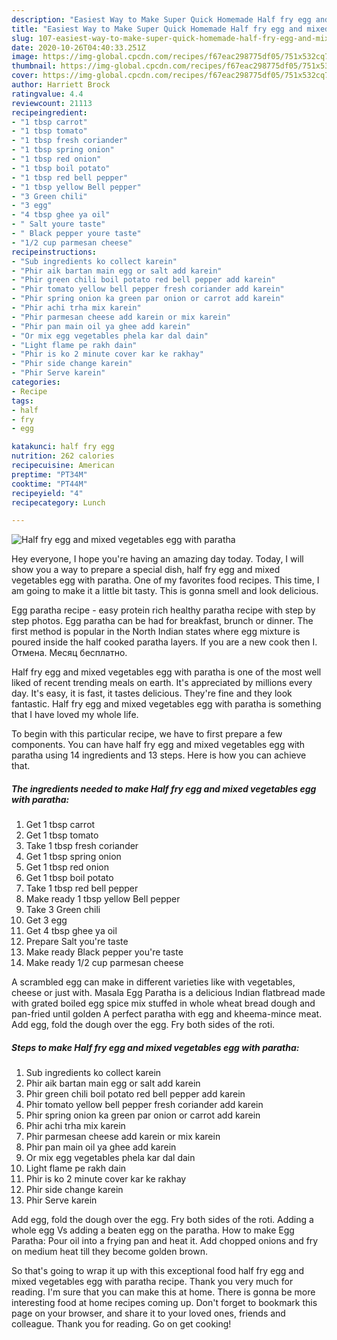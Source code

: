 ```yaml
---
description: "Easiest Way to Make Super Quick Homemade Half fry egg and mixed vegetables egg with paratha"
title: "Easiest Way to Make Super Quick Homemade Half fry egg and mixed vegetables egg with paratha"
slug: 107-easiest-way-to-make-super-quick-homemade-half-fry-egg-and-mixed-vegetables-egg-with-paratha
date: 2020-10-26T04:40:33.251Z
image: https://img-global.cpcdn.com/recipes/f67eac298775df05/751x532cq70/half-fry-egg-and-mixed-vegetables-egg-with-paratha-recipe-main-photo.jpg
thumbnail: https://img-global.cpcdn.com/recipes/f67eac298775df05/751x532cq70/half-fry-egg-and-mixed-vegetables-egg-with-paratha-recipe-main-photo.jpg
cover: https://img-global.cpcdn.com/recipes/f67eac298775df05/751x532cq70/half-fry-egg-and-mixed-vegetables-egg-with-paratha-recipe-main-photo.jpg
author: Harriett Brock
ratingvalue: 4.4
reviewcount: 21113
recipeingredient:
- "1 tbsp carrot"
- "1 tbsp tomato"
- "1 tbsp fresh coriander"
- "1 tbsp spring onion"
- "1 tbsp red onion"
- "1 tbsp boil potato"
- "1 tbsp red bell pepper"
- "1 tbsp yellow Bell pepper"
- "3 Green chili"
- "3 egg"
- "4 tbsp ghee ya oil"
- " Salt youre taste"
- " Black pepper youre taste"
- "1/2 cup parmesan cheese"
recipeinstructions:
- "Sub ingredients ko collect karein"
- "Phir aik bartan main egg or salt add karein"
- "Phir green chili boil potato red bell pepper add karein"
- "Phir tomato yellow bell pepper fresh coriander add karein"
- "Phir spring onion ka green par onion or carrot add karein"
- "Phir achi trha mix karein"
- "Phir parmesan cheese add karein or mix karein"
- "Phir pan main oil ya ghee add karein"
- "Or mix egg vegetables phela kar dal dain"
- "Light flame pe rakh dain"
- "Phir is ko 2 minute cover kar ke rakhay"
- "Phir side change karein"
- "Phir Serve karein"
categories:
- Recipe
tags:
- half
- fry
- egg

katakunci: half fry egg 
nutrition: 262 calories
recipecuisine: American
preptime: "PT34M"
cooktime: "PT44M"
recipeyield: "4"
recipecategory: Lunch

---
```



![Half fry egg and mixed vegetables egg with paratha](https://img-global.cpcdn.com/recipes/f67eac298775df05/751x532cq70/half-fry-egg-and-mixed-vegetables-egg-with-paratha-recipe-main-photo.jpg)

Hey everyone, I hope you're having an amazing day today. Today, I will show you a way to prepare a special dish, half fry egg and mixed vegetables egg with paratha. One of my favorites food recipes. This time, I am going to make it a little bit tasty. This is gonna smell and look delicious.

Egg paratha recipe - easy protein rich healthy paratha recipe with step by step photos. Egg paratha can be had for breakfast, brunch or dinner. The first method is popular in the North Indian states where egg mixture is poured inside the half cooked paratha layers. If you are a new cook then I. Отмена. Месяц бесплатно.

Half fry egg and mixed vegetables egg with paratha is one of the most well liked of recent trending meals on earth. It's appreciated by millions every day. It's easy, it is fast, it tastes delicious. They're fine and they look fantastic. Half fry egg and mixed vegetables egg with paratha is something that I have loved my whole life.


To begin with this particular recipe, we have to first prepare a few components. You can have half fry egg and mixed vegetables egg with paratha using 14 ingredients and 13 steps. Here is how you can achieve that.

<!--inarticleads1-->

##### The ingredients needed to make Half fry egg and mixed vegetables egg with paratha:

1. Get 1 tbsp carrot
1. Get 1 tbsp tomato
1. Take 1 tbsp fresh coriander
1. Get 1 tbsp spring onion
1. Get 1 tbsp red onion
1. Get 1 tbsp boil potato
1. Take 1 tbsp red bell pepper
1. Make ready 1 tbsp yellow Bell pepper
1. Take 3 Green chili
1. Get 3 egg
1. Get 4 tbsp ghee ya oil
1. Prepare  Salt you&#39;re taste
1. Make ready  Black pepper you&#39;re taste
1. Make ready 1/2 cup parmesan cheese


A scrambled egg can make in different varieties like with vegetables, cheese or just with. Masala Egg Paratha is a delicious Indian flatbread made with grated boiled egg spice mix stuffed in whole wheat bread dough and pan-fried until golden A perfect paratha with egg and kheema-mince meat. Add egg, fold the dough over the egg. Fry both sides of the roti. 

<!--inarticleads2-->

##### Steps to make Half fry egg and mixed vegetables egg with paratha:

1. Sub ingredients ko collect karein
1. Phir aik bartan main egg or salt add karein
1. Phir green chili boil potato red bell pepper add karein
1. Phir tomato yellow bell pepper fresh coriander add karein
1. Phir spring onion ka green par onion or carrot add karein
1. Phir achi trha mix karein
1. Phir parmesan cheese add karein or mix karein
1. Phir pan main oil ya ghee add karein
1. Or mix egg vegetables phela kar dal dain
1. Light flame pe rakh dain
1. Phir is ko 2 minute cover kar ke rakhay
1. Phir side change karein
1. Phir Serve karein


Add egg, fold the dough over the egg. Fry both sides of the roti. Adding a whole egg Vs adding a beaten egg on the paratha. How to make Egg Paratha: Pour oil into a frying pan and heat it. Add chopped onions and fry on medium heat till they become golden brown. 

So that's going to wrap it up with this exceptional food half fry egg and mixed vegetables egg with paratha recipe. Thank you very much for reading. I'm sure that you can make this at home. There is gonna be more interesting food at home recipes coming up. Don't forget to bookmark this page on your browser, and share it to your loved ones, friends and colleague. Thank you for reading. Go on get cooking!
